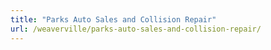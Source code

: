 ```yaml
---
title: "Parks Auto Sales and Collision Repair"
url: /weaverville/parks-auto-sales-and-collision-repair/
---
```

